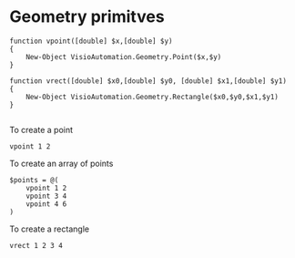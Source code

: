 # Geometry primitves

```text
function vpoint([double] $x,[double] $y)
{
    New-Object VisioAutomation.Geometry.Point($x,$y)
}

function vrect([double] $x0,[double] $y0, [double] $x1,[double] $y1)
{
    New-Object VisioAutomation.Geometry.Rectangle($x0,$y0,$x1,$y1)
}


```

To create a point

```text
vpoint 1 2
```

To create an array of points

```text
$points = @(
    vpoint 1 2
    vpoint 3 4
    vpoint 4 6
)
```

To create a rectangle

```text
vrect 1 2 3 4
```




